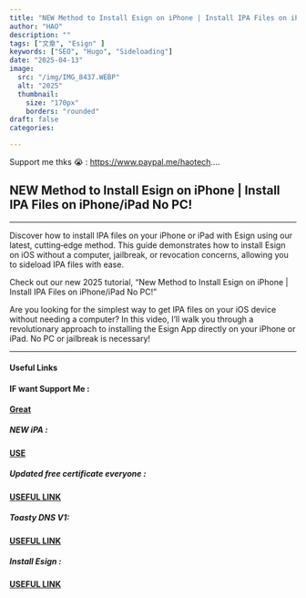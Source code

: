 ```yaml
---
title: "NEW Method to Install Esign on iPhone | Install IPA Files on iPhone/iPad No PC!"
author: "HAO"
description: ""
tags: ["文章", "Esign" ]
keywords: ["SEO", "Hugo", "Sideloading"]
date: "2025-04-13"
image:
  src: "/img/IMG_8437.WEBP"
  alt: "2025"
  thumbnail:
    size: "170px"
    borders: "rounded"
draft: false
categories:

---
```


Support me thks 😭 : https://www.paypal.me/haotech....
<!--more-->

## **NEW Method to Install Esign on iPhone | Install IPA Files on iPhone/iPad No PC!**

---

Discover how to install IPA files on your iPhone or iPad with Esign using our latest, cutting‐edge method. This guide demonstrates how to install Esign on iOS without a computer, jailbreak, or revocation concerns, allowing you to sideload IPA files with ease. 

Check out our new 2025 tutorial, “New Method to Install Esign on iPhone | Install IPA Files on iPhone/iPad No PC!” 

Are you looking for the simplest way to get IPA files on your iOS device without needing a computer? In this video, I’ll walk you through a revolutionary approach to installing the Esign App directly on your iPhone or iPad. No PC or jailbreak is necessary!

---

#### **Useful Links**

#### **<and font style="background: "> IF want Support Me :</font>** 
**[ Great](https://www.paypal.me/haotech)**

##### **<and font style="background: "> NEW iPA : </font>** 
**[  USE](https://www.patreon.com/hao8?utm_medium=unknown&utm_source=join_link&utm_campaign=creatorshare_creator&utm_content=copyLink)**

##### **<font style="background:  "> Updated free certificate everyone :</font>** 
**[ USEFUL LINK ](https://www.patreon.com/posts/125301566?utm_campaign=postshare_creator)**

##### **<font style="background:  "> Toasty DNS V1:</font>** 
**[ USEFUL LINK](https://www.mediafire.com/file/afijmpqtgffu92p/Toasty+DNS+V1.mobileconfig?dkey=qjky5xkx0kg&r=781)**

##### **<font style="background:  "> Install Esign :</font>** 
**[ USEFUL LINK](https://beacons.ai/cloudhub/home)**